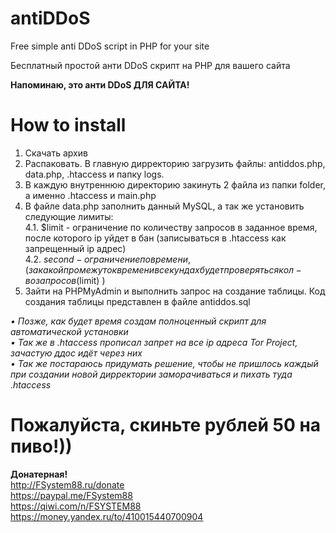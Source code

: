# antiDDoS
Free simple anti DDoS script in PHP for your site

Бесплатный простой анти DDoS скрипт на PHP для вашего сайта

<b>Напоминаю, это анти DDoS ДЛЯ САЙТА!</b>

# How to install
1. Скачать архив
2. Распаковать. В главную дирректорию загрузить файлы: antiddos.php, data.php, .htaccess и папку logs.
3. В каждую внутреннюю директорию закинуть 2 файла из папки folder, а именно .htaccess и main.php
4. В файле data.php заполнить данный MySQL, а так же установить следующие лимиты:<br> 
  4.1. $limit - ограничение по количеству запросов в заданное время, после которого ip уйдет в бан (записываться в .htaccess как запрещенный ip адрес)<br> 
  4.2. $second - ограничение по времени, (за какой промежуток времени в секундах будет проверяться кол-во запросов($limit) )
5. Зайти на PHPMyAdmin и выполнить запрос на создание таблицы. Код создания таблицы представлен в файле antiddos.sql

<i> • Позже, как будет время создам полноценный скрипт для автоматической установки</i><br>
<i> • Так же в .htaccess прописал запрет на все ip адреса Tor Project, зачастую ддос идёт через них</i><br>
<i> • Так же постараюсь придумать решение, чтобы не пришлось каждый при создании новой дирректории заморачиваться и пихать туда .htaccess</i>

# Пожалуйста, скиньте рублей 50 на пиво!))
<b>Донатерная!</b><br>
http://FSystem88.ru/donate
<br>
https://paypal.me/FSystem88
<br>
https://qiwi.com/n/FSYSTEM88
<br>
https://money.yandex.ru/to/410015440700904
<br>
<br>
